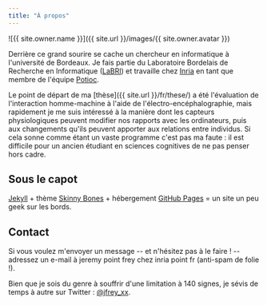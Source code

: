 ```yaml
---
title: "À propos"
---
```


![{{ site.owner.name }}]({{ site.url }}/images/{{ site.owner.avatar }})

Derrière ce grand sourire se cache un chercheur en informatique à l'université de Bordeaux. Je fais partie du Laboratoire Bordelais de Recherche en Informatique ([LaBRI](http://www.labri.fr)) et travaille chez [Inria](http://www.inria.fr/) en tant que membre de l'équipe [Potioc](https://team.inria.fr/potioc/fr/).

Le point de départ de ma [thèse]({{ site.url }}/fr/these/) a été l'évaluation de l'interaction homme-machine à l'aide de l'électro-encéphalographie, mais rapidement je me suis intéressé à la manière dont les capteurs physiologiques peuvent modifier nos rapports avec les ordinateurs, puis aux changements qu'ils peuvent apporter aux relations entre individus. Si cela sonne comme étant un vaste programme c'est pas ma faute : il est difficile pour un ancien étudiant en sciences cognitives de ne pas penser hors cadre.

## Sous le capot

[Jekyll](http://jekyllrb.com) + thème [Skinny Bones](http://mademistakes.com) + hébergement [GitHub Pages](https://pages.github.com/) = un site un peu geek sur les bords.

## Contact

Si vous voulez m'envoyer un message -- et n'hésitez pas à le faire ! -- adressez un e-mail à jeremy point frey chez inria point fr (anti-spam de folie !).

Bien que je sois du genre à souffrir d'une limitation à 140 signes, je sévis de temps à autre sur Twitter : [@jfrey_xx](https://twitter.com/jfrey_xx).
